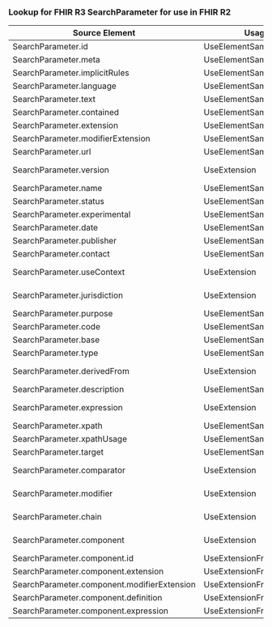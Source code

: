 ### Lookup for FHIR R3 SearchParameter for use in FHIR R2

| Source Element | Usage | Target |
| -------------- | ----- | ------ |
| SearchParameter.id | UseElementSameName | SearchParameter.id |
| SearchParameter.meta | UseElementSameName | SearchParameter.meta |
| SearchParameter.implicitRules | UseElementSameName | SearchParameter.implicitRules |
| SearchParameter.language | UseElementSameName | SearchParameter.language |
| SearchParameter.text | UseElementSameName | SearchParameter.text |
| SearchParameter.contained | UseElementSameName | SearchParameter.contained |
| SearchParameter.extension | UseElementSameName | SearchParameter.extension |
| SearchParameter.modifierExtension | UseElementSameName | SearchParameter.modifierExtension |
| SearchParameter.url | UseElementSameName | SearchParameter.url |
| SearchParameter.version | UseExtension | http://hl7.org/fhir/3.0/StructureDefinition/extension-SearchParameter.version |
| SearchParameter.name | UseElementSameName | SearchParameter.name |
| SearchParameter.status | UseElementSameName | SearchParameter.status |
| SearchParameter.experimental | UseElementSameName | SearchParameter.experimental |
| SearchParameter.date | UseElementSameName | SearchParameter.date |
| SearchParameter.publisher | UseElementSameName | SearchParameter.publisher |
| SearchParameter.contact | UseElementSameName | SearchParameter.contact |
| SearchParameter.useContext | UseExtension | http://hl7.org/fhir/3.0/StructureDefinition/extension-SearchParameter.useContext |
| SearchParameter.jurisdiction | UseExtension | http://hl7.org/fhir/3.0/StructureDefinition/extension-SearchParameter.jurisdiction |
| SearchParameter.purpose | UseElementSameName | SearchParameter.requirements |
| SearchParameter.code | UseElementSameName | SearchParameter.code |
| SearchParameter.base | UseElementSameName | SearchParameter.base |
| SearchParameter.type | UseElementSameName | SearchParameter.type |
| SearchParameter.derivedFrom | UseExtension | http://hl7.org/fhir/3.0/StructureDefinition/extension-SearchParameter.derivedFrom |
| SearchParameter.description | UseElementSameName | SearchParameter.description |
| SearchParameter.expression | UseExtension | http://hl7.org/fhir/3.0/StructureDefinition/extension-SearchParameter.expression |
| SearchParameter.xpath | UseElementSameName | SearchParameter.xpath |
| SearchParameter.xpathUsage | UseElementSameName | SearchParameter.xpathUsage |
| SearchParameter.target | UseElementSameName | SearchParameter.target |
| SearchParameter.comparator | UseExtension | http://hl7.org/fhir/3.0/StructureDefinition/extension-SearchParameter.comparator |
| SearchParameter.modifier | UseExtension | http://hl7.org/fhir/3.0/StructureDefinition/extension-SearchParameter.modifier |
| SearchParameter.chain | UseExtension | http://hl7.org/fhir/3.0/StructureDefinition/extension-SearchParameter.chain |
| SearchParameter.component | UseExtension | http://hl7.org/fhir/3.0/StructureDefinition/extension-SearchParameter.component |
| SearchParameter.component.id | UseExtensionFromAncestor | - |
| SearchParameter.component.extension | UseExtensionFromAncestor | - |
| SearchParameter.component.modifierExtension | UseExtensionFromAncestor | - |
| SearchParameter.component.definition | UseExtensionFromAncestor | - |
| SearchParameter.component.expression | UseExtensionFromAncestor | - |
